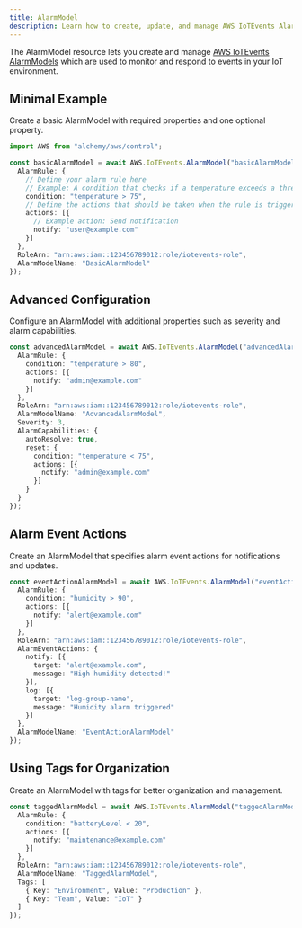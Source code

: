 ```yaml
---
title: AlarmModel
description: Learn how to create, update, and manage AWS IoTEvents AlarmModels using Alchemy Cloud Control.
---
```


The AlarmModel resource lets you create and manage [AWS IoTEvents AlarmModels](https://docs.aws.amazon.com/iotevents/latest/userguide/) which are used to monitor and respond to events in your IoT environment.

## Minimal Example

Create a basic AlarmModel with required properties and one optional property.

```ts
import AWS from "alchemy/aws/control";

const basicAlarmModel = await AWS.IoTEvents.AlarmModel("basicAlarmModel", {
  AlarmRule: {
    // Define your alarm rule here
    // Example: A condition that checks if a temperature exceeds a threshold
    condition: "temperature > 75", 
    // Define the actions that should be taken when the rule is triggered
    actions: [{ 
      // Example action: Send notification 
      notify: "user@example.com"
    }]
  },
  RoleArn: "arn:aws:iam::123456789012:role/iotevents-role",
  AlarmModelName: "BasicAlarmModel"
});
```

## Advanced Configuration

Configure an AlarmModel with additional properties such as severity and alarm capabilities.

```ts
const advancedAlarmModel = await AWS.IoTEvents.AlarmModel("advancedAlarmModel", {
  AlarmRule: {
    condition: "temperature > 80",
    actions: [{ 
      notify: "admin@example.com"
    }]
  },
  RoleArn: "arn:aws:iam::123456789012:role/iotevents-role",
  AlarmModelName: "AdvancedAlarmModel",
  Severity: 3,
  AlarmCapabilities: {
    autoResolve: true,
    reset: { 
      condition: "temperature < 75", 
      actions: [{ 
        notify: "admin@example.com"
      }]
    }
  }
});
```

## Alarm Event Actions

Create an AlarmModel that specifies alarm event actions for notifications and updates.

```ts
const eventActionAlarmModel = await AWS.IoTEvents.AlarmModel("eventActionAlarmModel", {
  AlarmRule: {
    condition: "humidity > 90",
    actions: [{ 
      notify: "alert@example.com"
    }]
  },
  RoleArn: "arn:aws:iam::123456789012:role/iotevents-role",
  AlarmEventActions: {
    notify: [{ 
      target: "alert@example.com", 
      message: "High humidity detected!" 
    }],
    log: [{ 
      target: "log-group-name", 
      message: "Humidity alarm triggered" 
    }]
  },
  AlarmModelName: "EventActionAlarmModel"
});
``` 

## Using Tags for Organization

Create an AlarmModel with tags for better organization and management.

```ts
const taggedAlarmModel = await AWS.IoTEvents.AlarmModel("taggedAlarmModel", {
  AlarmRule: {
    condition: "batteryLevel < 20",
    actions: [{ 
      notify: "maintenance@example.com"
    }]
  },
  RoleArn: "arn:aws:iam::123456789012:role/iotevents-role",
  AlarmModelName: "TaggedAlarmModel",
  Tags: [
    { Key: "Environment", Value: "Production" },
    { Key: "Team", Value: "IoT" }
  ]
});
```